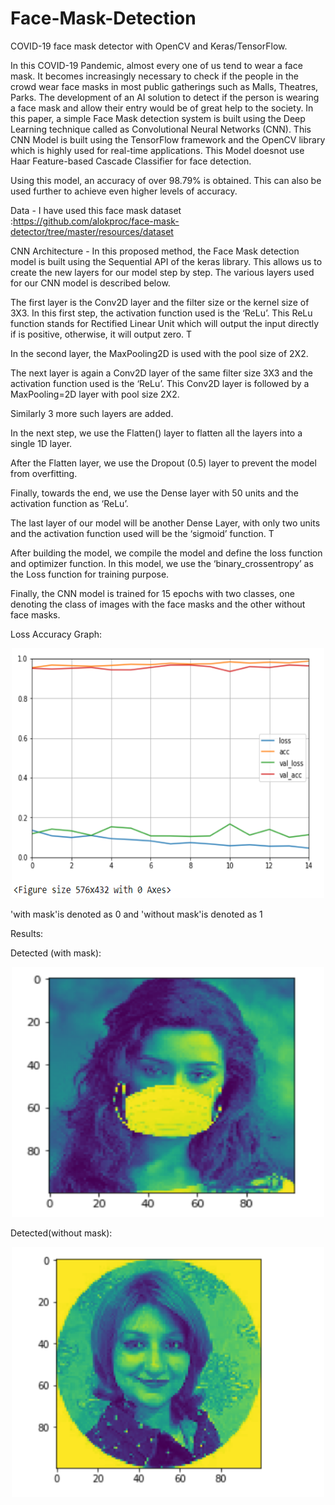 # Face-Mask-Detection
COVID-19 face mask detector with OpenCV and Keras/TensorFlow.

In this COVID-19 Pandemic, almost every one of us tend to wear a face mask. It becomes increasingly necessary to check if the people in the crowd wear face masks in most public gatherings such as Malls, Theatres, Parks. The development of an AI solution to detect if the person is wearing a face mask and allow their entry would be of great help to the society. In this paper, a simple Face Mask detection system is built using the Deep Learning technique called as Convolutional Neural Networks (CNN). This CNN Model is built using the TensorFlow framework and the OpenCV library which is highly used for real-time applications. This Model doesnot use Haar Feature-based Cascade Classifier for face detection.

Using this model, an accuracy of over 98.79% is obtained. This can also be used further to achieve even higher levels of accuracy.

Data -
I have used this face mask dataset :https://github.com/alokproc/face-mask-detector/tree/master/resources/dataset

CNN Architecture -
In this proposed method, the Face Mask detection model is built using the Sequential API of the keras library. This allows us to create the new layers for our model step by step. The various layers used for our CNN model is described below.

The first layer is the Conv2D layer  and the filter size or the kernel size of 3X3. In this first step, the activation function used is the ‘ReLu’. This ReLu function stands for Rectified Linear Unit which will output the input directly if is positive, otherwise, it will output zero. T

In the second layer, the MaxPooling2D is used with the pool size of 2X2.

The next layer is again a Conv2D layer  of the same filter size 3X3 and the activation function used is the ‘ReLu’. This Conv2D layer is followed by a MaxPooling=2D layer with pool size 2X2.

Similarly 3 more such layers are added.

In the next step, we use the Flatten() layer to flatten all the layers into a single 1D layer.

After the Flatten layer, we use the Dropout (0.5) layer to prevent the model from overfitting.

Finally, towards the end, we use the Dense layer with 50 units and the activation function as ‘ReLu’.

The last layer of our model will be another Dense Layer, with only two units and the activation function used will be the ‘sigmoid’ function. T

After building the model, we compile the model and define the loss function and optimizer function. In this model, we use the ‘binary_crossentropy’ as the Loss function for training purpose.

Finally, the CNN model is trained for 15 epochs with two classes, one denoting the class of images with the face masks and the other without face masks.

Loss Accuracy Graph:
<p align="center">
<img src="https://github.com/Santhoshpsps/Face-Mask-Detection/blob/master/loss.PNG" height="400" width="500">
 </p>
 
 'with mask'is denoted as 0 and 'without mask'is denoted as  1
 
 Results:
 
 Detected (with mask):
 <p align="center">
<img src="https://github.com/Santhoshpsps/Face-Mask-Detection/blob/master/results_yes.PNG" height="400" width="500">
 </p>
 
 Detected(without mask):
 <p align="center">
<img src="https://github.com/Santhoshpsps/Face-Mask-Detection/blob/master/results_no.PNG" height="400" width="500">
 </p>
 
 

